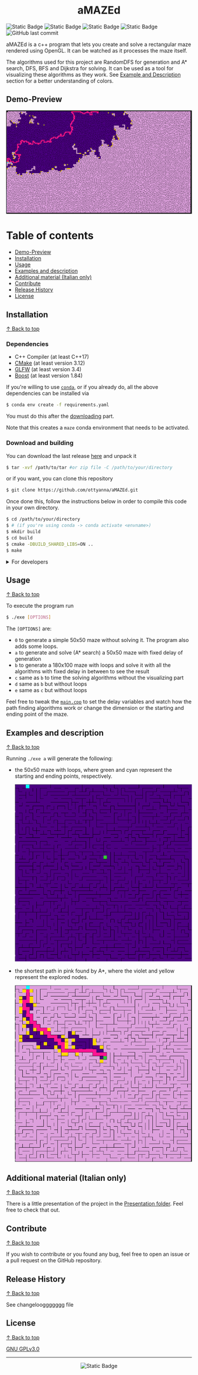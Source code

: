 <h1 align="center"> aMAZEd </h1>

![Static Badge](https://img.shields.io/badge/made%20with-C%2B%2B-gold?labelColor=indigo)
![Static Badge](https://img.shields.io/badge/license-GNU_GPLv3-gold?labelColor=indigo)
![Static Badge](https://img.shields.io/badge/works%20on%20-my%20machine-gold?labelColor=indigo)
![Static Badge](https://img.shields.io/badge/status-WIP-gold?labelColor=indigo)
![GitHub last commit](https://img.shields.io/github/last-commit/ottyanna/aMAZEd?labelColor=indigo&color=gold)


aMAZEd is a c++ program that lets you create and solve a rectangular maze rendered using OpenGL. It can be watched as it processes the maze itself. 

The algorithms used for this project are RandomDFS for generation and A* search, DFS, BFS and Dijkstra for solving. It can be used as a tool for visualizing these algorithms as they work. See [Example and Description](#examples-and-description) section for a better understanding of colors.

## Demo-Preview
![mazeA*](/Presentazione/images/AStar.png)

# Table of contents 
- [Demo-Preview](#demo-preview)
- [Installation](#installation)
- [Usage](#usage)
- [Examples and description](#examples-and-description)
- [Additional material (Italian only)](#additional-material-italian-only)
- [Contribute](#contribute)
- [Release History](#release-history)
- [License](#license)

## Installation 
[&uarr; Back to top](#table-of-contents)

### Dependencies

   - C++ Compiler (at least C++17)
   - [CMake](https://cmake.org/) (at least version 3.12)
   - [GLFW](https://www.glfw.org/docs/latest/quick.html) (at least version 3.4)
   - [Boost](https://www.boost.org/) (at least version 1.84)

If you're willing to use [`conda`](https://docs.conda.io/en/latest/), or if you already do, all the above dependencies can be installed via

```sh
$ conda env create -f requirements.yaml
```
You must do this after the [downloading](#download-and-building) part.

Note that this creates a `maze` conda environment that needs to be activated.

### Download and building


You can download the last release [here](https://github.com/ottyanna/aMAZEd/releases) and unpack it
   ``` sh
   $ tar -xvf /path/to/tar #or zip file -C /path/to/your/directory
   ```
or if you want, you can clone this repository
   ``` sh
   $ git clone https://github.com/ottyanna/aMAZEd.git
   ```

Once done this, follow the instructions below in order to compile this code in your own directory.
``` sh
$ cd /path/to/your/directory  
$ # (if you're using conda -> conda activate <envname>)
$ mkdir build
$ cd build
$ cmake -DBUILD_SHARED_LIBS=ON ..
$ make
```
<details>
  <summary>For developers</summary>
If you want to look at the code with the right json run flag etc e debug etc and then move .json to main folder. Forse meglio se lo includo lo stesso alla prima release
if you want to develop add -DCMAKE_EXPORT_COMPILE_COMMANDS=1 -DCMAKE_BUILD_TYPE=Debug
Move compile commands to main folder
</details>

## Usage
[&uarr; Back to top](#table-of-contents)

To execute the program run
```sh
$ ./exe [OPTIONS]
```

The `[OPTIONS]` are:
- `0` to generate a simple 50x50 maze without solving it. The program also adds some loops.
- `a` to generate and solve (A* search) a 50x50 maze with fixed delay of generation
- `b` to generate a 180x100 maze with loops and solve it with all the algorithms with fixed delay in between to see the result
- `c` same as `b` to time the solving algorithms without the visualizing part
- `d` same as `b` but without loops
- `e` same as `c` but without loops 

Feel free to tweak the [`main.cpp`](/src/main.cpp) to set the delay variables and watch how the path finding algorithms work or change the dimension or the starting and ending point of the maze.

## Examples and description
[&uarr; Back to top](#table-of-contents)

Running `./exe a` will generate the following:

- the 50x50 maze with loops, where green and cyan represent the starting and ending points, respectively.

   ![maze](/Presentazione/images/README/Screenshot%20from%202024-04-05%2012-40-52.png)

- the shortest path in pink found by A*, where the violet and yellow represent the explored nodes.

   ![solution](/Presentazione/images/README/Screenshot%20from%202024-04-05%2012-40-53.png)


## Additional material (Italian only)
[&uarr; Back to top](#table-of-contents)

There is a little presentation of the project in the [Presentation folder](/Presentazione). Feel free to check that out.

<!--## Further Developments
[&uarr; Back to top](#table-of-contents)

-->

## Contribute
[&uarr; Back to top](#table-of-contents)

If you wish to contribute or you found any bug, feel free to open an issue or a pull request on the GitHub repository.

## Release History
[&uarr; Back to top](#table-of-contents)

See changelooggggggg file

## License 
[&uarr; Back to top](#table-of-contents)

[GNU GPLv3.0](https://choosealicense.com/licenses/gpl-3.0/)

---
<p align="center"> 
<img alt="Static Badge" src="https://img.shields.io/badge/made%20with-%09%E2%99%A5%20-%20green?labelColor=indigo&color=salmon">
</p>